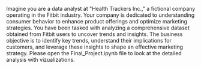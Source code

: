 Imagine you are a data analyst at "Health Trackers Inc.," a fictional company operating in the Fitbit industry. Your company is dedicated to understanding consumer behavior to enhance product offerings and optimize marketing strategies. You have been tasked with analyzing a comprehensive dataset obtained from Fitbit users to uncover trends and insights. The business objective is to identify key trends, understand their implications for customers, and leverage these insights to shape an effective marketing strategy. Please open the Final_Project.ipynb file to look at the detailed analysis with vizualizations.